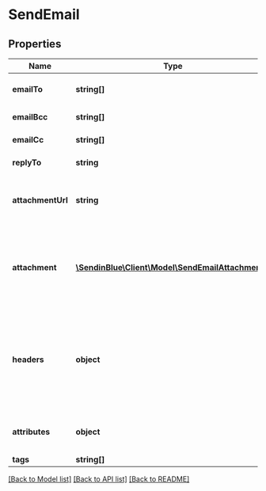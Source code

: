 # SendEmail

## Properties
Name | Type | Description | Notes
------------ | ------------- | ------------- | -------------
**emailTo** | **string[]** | List of the email addresses of the recipients. For example, [&#39;abc@example.com&#39;, &#39;asd@example.com&#39;]. | 
**emailBcc** | **string[]** | List of the email addresses of the recipients in bcc | [optional] 
**emailCc** | **string[]** | List of the email addresses of the recipients in cc | [optional] 
**replyTo** | **string** | Email address which shall be used by campaign recipients to reply back | [optional] 
**attachmentUrl** | **string** | Absolute url of the attachment (no local file). Extension allowed: xlsx, xls, ods, docx, docm, doc, csv, pdf, txt, gif, jpg, jpeg, png, tif, tiff, rtf, bmp, cgm, css, shtml, html, htm, zip, xml, ppt, pptx, tar, ez, ics, mobi, msg, pub and eps | [optional] 
**attachment** | [**\SendinBlue\Client\Model\SendEmailAttachment[]**](SendEmailAttachment.md) | Pass the list of content (base64 encoded) and name of the attachment. For example, &#x60;[{\&quot;content\&quot;:\&quot;base64 encoded content 1\&quot;, \&quot;name\&quot;:\&quot;attcahment1\&quot;}, {\&quot;content\&quot;:\&quot;base64 encoded content 2\&quot;, \&quot;name\&quot;:\&quot;attcahment2\&quot;}]&#x60; | [optional] 
**headers** | **object** | Pass the set of headers that shall be sent along the mail headers in the original email. &#39;sender.ip&#39; header can be set (only for dedicated ip users) to mention the IP to be used for sending transactional emails. For example, &#x60;{\&quot;Content-Type\&quot;:\&quot;text/html\&quot;, \&quot;charset\&quot;:\&quot;iso-8859-1\&quot;, \&quot;sender.ip\&quot;:\&quot;1.2.3.4\&quot;}&#x60; | [optional] 
**attributes** | **object** | Pass the set of attributes to customize the template. For example, {\&quot;FNAME\&quot;:\&quot;Joe\&quot;, \&quot;LNAME\&quot;:\&quot;Doe\&quot;} | [optional] 
**tags** | **string[]** | Tag your emails to find them more easily | [optional] 

[[Back to Model list]](../../README.md#documentation-for-models) [[Back to API list]](../../README.md#documentation-for-api-endpoints) [[Back to README]](../../README.md)


